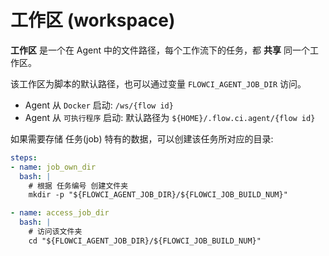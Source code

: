 # 工作区 (workspace)

__工作区__ 是一个在 Agent 中的文件路径，每个工作流下的任务，都 __共享__ 同一个工作区。

该工作区为脚本的默认路径，也可以通过变量 `FLOWCI_AGENT_JOB_DIR` 访问。

- Agent 从 `Docker` 启动: `/ws/{flow id}`
- Agent 从 `可执行程序` 启动: 默认路径为 `${HOME}/.flow.ci.agent/{flow id}`

如果需要存储 任务(job) 特有的数据，可以创建该任务所对应的目录:

```yaml
steps:
- name: job_own_dir
  bash: |
    # 根据 任务编号 创建文件夹
    mkdir -p "${FLOWCI_AGENT_JOB_DIR}/${FLOWCI_JOB_BUILD_NUM}"

- name: access_job_dir
  bash: |
    # 访问该文件夹
    cd "${FLOWCI_AGENT_JOB_DIR}/${FLOWCI_JOB_BUILD_NUM}"
```